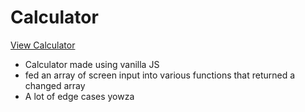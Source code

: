 # Calculator

[View Calculator](https://brixsta.github.io/Calculator/)

- Calculator made using vanilla JS
- fed an array of screen input into various functions that returned a changed array
- A lot of edge cases yowza
